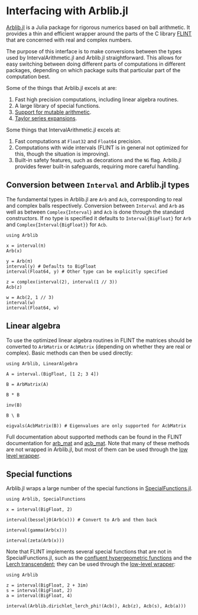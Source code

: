 # Interfacing with Arblib.jl

[Arblib.jl](https://github.com/kalmarek/Arblib.jl/) is a Julia package
for rigorous numerics based on ball arithmetic. It provides a thin and
efficient wrapper around the parts of the C library
[FLINT](https://flintlib.org/) that are concerned with real and
complex numbers.

The purpose of this interface is to make conversions between the types
used by IntervalArithmetic.jl and Arblib.jl straightforward. This
allows for easy switching between doing different parts of
computations in different packages, depending on which package suits
that particular part of the computation best.

Some of the things that Arblib.jl excels at are:
1. Fast high precision computations, including linear algebra routines.
2. A large library of special functions.
3. [Support for mutable arithmetic](https://kalmarek.github.io/Arblib.jl/stable/interface-mutable/).
4. [Taylor series expansions](https://kalmarek.github.io/Arblib.jl/stable/interface-series/).

Some things that IntervalArithmetic.jl excels at:
1. Fast computations at `Float32` and `Float64` precision.
2. Computations with wide intervals (FLINT is in general not optimized
   for this, though the situation is improving).
3. Built-in safety features, such as decorations and the `NG` flag.
   Arblib.jl provides fewer built-in safeguards, requiring more
   careful handling.

## Conversion between `Interval` and Arblib.jl types
The fundamental types in Arblib.jl are `Arb` and `Acb`, corresponding
to real and complex balls respectively. Conversion between `Interval`
and `Arb` as well as between `Complex{Interval}` and `Acb` is done
through the standard constructors. If no type is specified it defaults
to `Interval{BigFloat}` for `Arb` and `Complex{Interval{BigFloat}}`
for `Acb`.

``` @repl 1
using Arblib

x = interval(π)
Arb(x)

y = Arb(π)
interval(y) # Defaults to BigFloat
interval(Float64, y) # Other type can be explicitly specified

z = complex(interval(2), interval(1 // 3))
Acb(z)

w = Acb(2, 1 // 3)
interval(w)
interval(Float64, w)
```

## Linear algebra
To use the optimized linear algebra routines in FLINT the matrices
should be converted to `ArbMatrix` or `AcbMatrix` (depending on
whether they are real or complex). Basic methods can then be used
directly:

``` @repl
using Arblib, LinearAlgebra

A = interval.(BigFloat, [1 2; 3 4])

B = ArbMatrix(A)

B * B

inv(B)

B \ B

eigvals(AcbMatrix(B)) # Eigenvalues are only supported for AcbMatrix
```

Full documentation about supported methods can be found in the FLINT
documentation for [arb_mat](https://flintlib.org/doc/arb_mat.html) and
[acb_mat](https://flintlib.org/doc/acb_mat.html). Note that many of
these methods are not wrapped in Arblib.jl, but most of them can be
used through the [low level
wrapper](https://kalmarek.github.io/Arblib.jl/stable/wrapper-methods/).

## Special functions
Arblib.jl wraps a large number of the special functions in
[SpecialFunctions.jl](https://github.com/JuliaMath/SpecialFunctions.jl).

``` @repl
using Arblib, SpecialFunctions

x = interval(BigFloat, 2)

interval(besselj0(Arb(x))) # Convert to Arb and then back

interval(gamma(Arb(x)))

interval(zeta(Arb(x)))
```

Note that FLINT implements several special functions that are not in
SpecialFunctions.jl, such as the [confluent hypergeometric
functions](https://flintlib.org/doc/acb_hypgeom.html#confluent-hypergeometric-functions)
and the [Lerch
transcendent](https://flintlib.org/doc/acb_dirichlet.html#lerch-transcendent);
they can be used through the [low-level
wrapper](https://kalmarek.github.io/Arblib.jl/stable/wrapper-methods/):

``` @repl
using Arblib

z = interval(BigFloat, 2 + 3im)
s = interval(BigFloat, 2)
a = interval(BigFloat, 4)

interval(Arblib.dirichlet_lerch_phi!(Acb(), Acb(z), Acb(s), Acb(a)))
```
